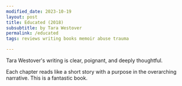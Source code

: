 ```yaml
---
modified_date: 2023-10-19
layout: post
title: Educated (2018)
subsubtitle: by Tara Westover
permalink: /educated
tags: reviews writing books memoir abuse trauma

---
```


Tara Westover's writing is clear, poignant, and deeply thoughtful.
<!--more-->
Each chapter reads like a short story with a purpose in the overarching narrative.
This is a fantastic book.
